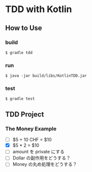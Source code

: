 # TDD with Kotlin

## How to Use

### build

`$ gradle tdd`

### run

`$ java -jar build/libs/KotlinTDD.jar`

### test

`$ gradle test`

## TDD Project

### The Money Example

- [ ] $5 + 10 CHF = $10
- [x] $5 \* 2 = $10
- [ ] amount を private にする
- [ ] Dollar の副作用をどうする？
- [ ] Money の丸め処理をどうする？
